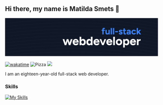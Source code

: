 ## Hi there, my name is Matilda Smets 🙌
![Banner](banner.jpeg)

[![wakatime](https://wakatime.com/badge/user/d59f36a5-e521-4384-8006-50557ff1b7d8.svg?style=for-the-badge)](https://wakatime.com/@d59f36a5-e521-4384-8006-50557ff1b7d8)
![Pizza](https://img.shields.io/badge/Pizza%20Lover-Yes-red?style=for-the-badge)
![](https://komarev.com/ghpvc/?username=issatillie&style=for-the-badge)


I am an eighteen-year-old full-stack web developer.

### Skills
[![My Skills](https://skillicons.dev/icons?i=html,bootstrap,tailwindcss,css,js,php,laravel,mysql,py,react,cs,cpp&theme=dark)](https://skillicons.dev)

